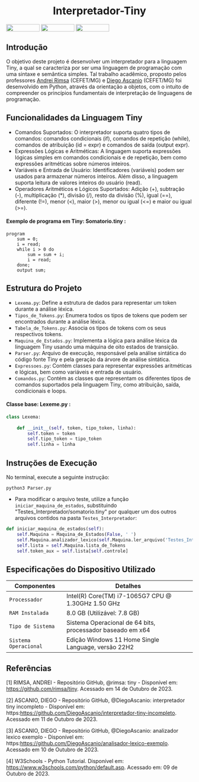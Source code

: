 <h1 align="center"> Interpretador-Tiny</h1>
<div style="display: inline-block;">
<img align="center" height="20px" width="90px" src="https://img.shields.io/badge/Python-3776AB?style=for-the-badge&logo=python&logoColor=white"/> 
<img align="center" height="20px" width="90px" src="https://img.shields.io/badge/Made%20for-VSCode-1f425f.svg"/> 
<img align="center" height="20px" width="90px" src="https://img.shields.io/badge/Contributions-welcome-brightgreen.svg?style=flat"/>
</div>

## Introdução

O objetivo deste projeto é desenvolver um interpretador para a linguagem Tiny, a qual se caracteriza por ser uma linguagem de programação com uma sintaxe e semântica simples. Tal trabalho acadêmico, proposto pelos professores <a href="https://github.com/rimsa" target="_blank">Andrei Rimsa</a> (CEFET/MG) e <a href="https://github.com/DiegoAscanio" target="_blank">Diego Ascanio</a> (CEFET/MG) foi desenvolvido em Python, através da orientação a objetos, com o intuito de compreender os princípios fundamentais de interpretação de linguagens de programação. 

## Funcionalidades da Linguagem Tiny

- Comandos Suportados: O interpretador suporta quatro tipos de comandos: comandos condicionais (if), comandos de repetição (while), comandos de atribuição (id = expr) e comandos de saída (output expr).
- Expressões Lógicas e Aritméticas: A linguagem suporta expressões lógicas simples em comandos condicionais e de repetição, bem como expressões aritméticas sobre números inteiros.
- Variáveis e Entrada de Usuário: Identificadores (variáveis) podem ser usados para armazenar números inteiros. Além disso, a linguagem suporta leitura de valores inteiros do usuário (read).
- Operadores Aritméticos e Lógicos Suportados: Adição (+), subtração (-), multiplicação (*), divisão (/), resto da divisão (%), igual (==), diferente (!=), menor (<), maior (>), menor ou igual (<=) e maior ou igual (>=).

<strong><h4>Exemplo de programa em Tiny: Somatorio.tiny :</h4></strong>
```
program
    sum = 0;
    i = read;
    while i > 0 do
        sum = sum + i;
        i = read;
    done;
    output sum;
```

## Estrutura do Projeto

- ```Lexema.py```: Define a estrutura de dados para representar um token durante a análise léxica.
- ```Tipos_de_Tokens.py```: Enumera todos os tipos de tokens que podem ser encontrados durante a análise léxica.
- ```Tabela_de_Tokens.py```: Associa os tipos de tokens com os seus respectivos tokens.
- ```Maquina_de_Estados.py```: Implementa a lógica para análise léxica da linguagem Tiny usando uma máquina de oito estados de transição.
- ```Parser.py```: Arquivo de execução, responsável pela análise sintática do código fonte Tiny e pela geração da árvore de análise sintática.
- ```Expressoes.py```: Contém classes para representar expressões aritméticas e lógicas, bem como variáveis e entrada de usuário.
- ```Comandos.py```: Contém as classes que representam os diferentes tipos de comandos suportados pela linguagem Tiny, como atribuição, saída, condicionais e loops.

<strong><h4>Classe base: Lexeme.py :</h4></strong>
```python
class Lexema:
    
    def __init__(self, token, tipo_token, linha):
        self.token = token
        self.tipo_token = tipo_token
        self.linha = linha
```

## Instruções de Execução

No terminal, execute a seguinte instrução:
```
python3 Parser.py
```
- Para modificar o arquivo teste, utilize a função ```iniciar_maquina_de_estados```, substituindo "Testes_Interpretador/somatorio.tiny" por qualquer um dos outros arquivos contidos na pasta ```Testes_Interpretador```:

```python
def iniciar_maquina_de_estados(self):
    self.Maquina = Maquina_de_Estados(False, ' ')
    self.Maquina.analizador_lexico(self.Maquina.ler_arquivo('Testes_Interpretador/somatorio.tiny'))
    self.lista = self.Maquina.lista_de_Tokens
    self.token_aux = self.lista[self.controle]
```

## Especificações do Dispositivo Utilizado

| Componentes            | Detalhes                                                                                         |
| -----------------------| -----------------------------------------------------------------------------------------------  |
|  `Processador`         | Intel(R) Core(TM) i7-1065G7 CPU @ 1.30GHz   1.50 GHz                                             |
|  `RAM Instalada`       | 8.0 GB (Utilizável: 7.8 GB)                                                                      |
|  `Tipo de Sistema`     | Sistema Operacional de 64 bits, processador baseado em x64                                       |
|  `Sistema Operacional` | Edição Windows 11 Home Single Language, versão 22H2                                              |

## Referências

[1] RIMSA, ANDREI - Repositório GitHub, @rimsa: tiny - Disponível em: https://github.com/rimsa/tiny. Acessado em 14 de Outubro de 2023.

[2] ASCANIO, DIEGO - Repositório GitHub, @DiegoAscanio: interpretador tiny incompleto - Disponível em: https:https://github.com/DiegoAscanio/interpretador-tiny-incompleto. Acessado em 11 de Outubro de 2023.

[3] ASCANIO, DIEGO - Repositório GitHub, @DiegoAscanio: analizador lexico exemplo - Disponível em: https:https://github.com/DiegoAscanio/analisador-lexico-exemplo. Acessado em 10 de Outubro de 2023.

[4] W3Schools - Python Tutorial. Disponível em: <https://www.w3schools.com/python/default.asp>. Acessado em: 09 de Outubro de 2023.
